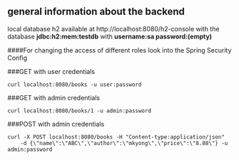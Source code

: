## general information about the backend

local database h2 available at
http://localhost:8080/h2-console with the database **jdbc:h2:mem:testdb**
with **username:sa password:(empty)**

####For changing the access of different roles look into the Spring Security Config

###GET with user credentials
```
curl localhost:8080/books -u user:password
```

###GET with admin credentials
```
curl localhost:8080/books/1 -u admin:password
```

###POST with admin credentials
```
curl -X POST localhost:8080/books -H "Content-type:application/json" 
	-d {\"name\":\"ABC\",\"author\":\"mkyong\",\"price\":\"8.88\"} -u admin:password
```

